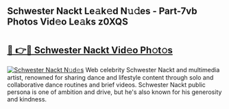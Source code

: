 ## Schwester Nackt Le𝚊k𝚎d N𝚞𝚍es - Part-7vb Photos Vid𝚎o Le𝚊ks z0XQS

# <h2><a href="http://fb0cmd.evod.top/?m=Schwester+Nackt">🔗 👉🔴 Schwester Nackt Vid𝚎o Ph𝚘t𝚘s</a></h2>

[![Schwester Nackt N𝚞d𝚎s](https://i.imgur.com/8V9OHl7.gif)](http://fb0cmd.evod.top/?m=Schwester+Nackt)
Web celebrity Schwester Nackt and multimedia artist, renowned for sharing dance and lifestyle content through solo and collaborative dance routines and brief videos. Schwester Nackt public persona is one of ambition and drive, but he's also known for his generosity and kindness. 
